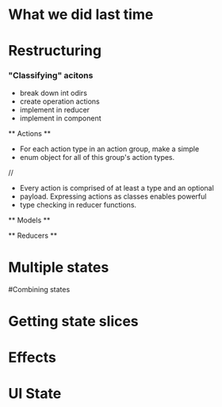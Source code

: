 # What we did last time

# Restructuring
 ### "Classifying" acitons
 
 - break down int odirs
 - create operation actions
 - implement in reducer
 - implement in component
 

 ** Actions **
 
 
 * For each action type in an action group, make a simple
 * enum object for all of this group's action types.
 

 //
 
 
 * Every action is comprised of at least a type and an optional
 * payload. Expressing actions as classes enables powerful 
 * type checking in reducer functions.
 
 ** Models **
 
 ** Reducers **
 
# Multiple states

#Combining states

# Getting state slices

# Effects

# UI State